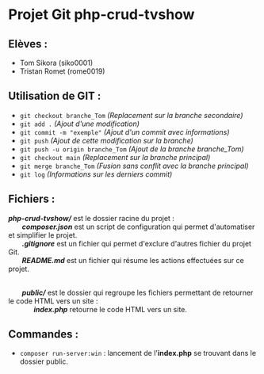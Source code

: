 # Projet Git php-crud-tvshow

## Elèves :
- Tom Sikora (siko0001)
- Tristan Romet (rome0019)

## Utilisation de GIT :
- `git checkout branche_Tom` *(Replacement sur la branche secondaire)*
- `git add .` *(Ajout d'une modification)*
- `git commit -m "exemple"` *(Ajout d'un commit avec informations)*
- `git push` *(Ajout de cette modification sur la branche)*
- `git push -u origin branche_Tom` *(Ajout de la branche branche_Tom)*
- `git checkout main` *(Replacement sur la branche principal)*
- `git merge branche_Tom` *(Fusion sans conflit avec la branche principal)*
- `git log` *(Informations sur les derniers commit)*

## Fichiers :
___php-crud-tvshow/___ est le dossier racine du projet :
<br>&nbsp;&nbsp;&nbsp;&nbsp;&nbsp;&nbsp; ___composer.json___ est un script de configuration qui permet d'automatiser et simplifier le projet.
<br>&nbsp;&nbsp;&nbsp;&nbsp;&nbsp;&nbsp; ___.gitignore___ est un fichier qui permet d'exclure d'autres fichier du projet Git.
<br>&nbsp;&nbsp;&nbsp;&nbsp;&nbsp;&nbsp; ___README.md___ est un fichier qui résume les actions effectuées sur ce projet.

<br>&nbsp;&nbsp;&nbsp;&nbsp;&nbsp;&nbsp; ___public/___ est le dossier qui regroupe les fichiers permettant de retourner le code HTML vers un site :
<br>&nbsp;&nbsp;&nbsp;&nbsp;&nbsp;&nbsp;&nbsp;&nbsp;&nbsp;&nbsp;&nbsp;&nbsp; ___index.php___ retourne le code HTML vers un site.

## Commandes :
- `composer run-server:win` : lancement de l'**index.php** se trouvant dans le dossier public.